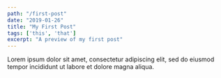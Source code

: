 ```yaml
---
path: "/first-post"
date: "2019-01-26"
title: "My First Post"
tags: ['this', 'that']
excerpt: "A preview of my first post"
---
```


Lorem ipsum dolor sit amet, consectetur adipiscing elit, sed do eiusmod tempor incididunt ut labore et dolore magna aliqua.
